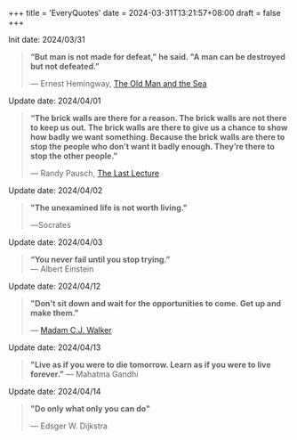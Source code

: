 +++
title = 'EveryQuotes'
date = 2024-03-31T13:21:57+08:00
draft = false
+++

Init date: 2024/03/31

> **“But man is not made for defeat," he said. "A man can be destroyed but not defeated.”**  
> 
> ― Ernest Hemingway, [The Old Man and the Sea](https://www.goodreads.com/work/quotes/69741)

Update date: 2024/04/01

> **“The brick walls are there for a reason. The brick walls are not there to keep us out. The brick walls are there to give us a chance to show how badly we want something. Because the brick walls are there to stop the people who don’t want it badly enough. They’re there to stop the other people.”**  
> 
> ― Randy Pausch, [The Last Lecture](https://www.goodreads.com/work/quotes/3364076)

Update date: 2024/04/02  

> **"The unexamined life is not worth living."**
> 
> ―Socrates

Update date: 2024/04/03

> **“You never fail until you stop trying.”**  
> ― Albert Einstein

Update date: 2024/04/12

> **"Don't sit down and wait for the opportunities to come. Get up and make them."**   
> 
> — [Madam C.J. Walker](https://nmaahc.si.edu/explore/stories/annie-malone-and-madam-cj-walker-pioneers-african-american-beauty-industry)

Update date: 2024/04/13  

> **"Live as if you were to die tomorrow. Learn as if you were to live forever."**
> ― Mahatma Gandhi  

Update date: 2024/04/14  

> **"Do only what only you can do"**
> 
> ― Edsger W. Dijkstra
